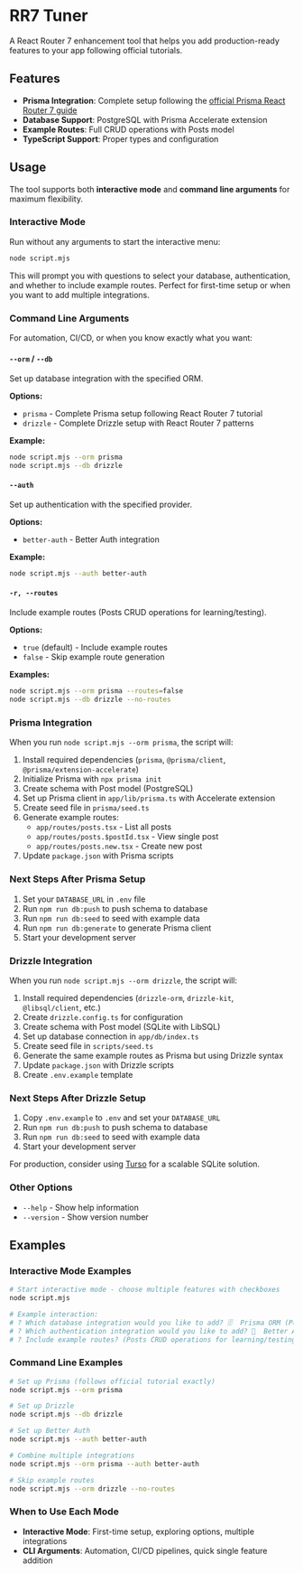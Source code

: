 # RR7 Tuner

A React Router 7 enhancement tool that helps you add production-ready features to your app following official tutorials.

## Features

- **Prisma Integration**: Complete setup following the [official Prisma React Router 7 guide](https://www.prisma.io/docs/guides/react-router-7)
- **Database Support**: PostgreSQL with Prisma Accelerate extension
- **Example Routes**: Full CRUD operations with Posts model
- **TypeScript Support**: Proper types and configuration

## Usage

The tool supports both **interactive mode** and **command line arguments** for maximum flexibility.

### Interactive Mode

Run without any arguments to start the interactive menu:

```bash
node script.mjs
```

This will prompt you with questions to select your database, authentication, and whether to include example routes. Perfect for first-time setup or when you want to add multiple integrations.

### Command Line Arguments

For automation, CI/CD, or when you know exactly what you want:

#### `--orm` / `--db`

Set up database integration with the specified ORM.

**Options:**

- `prisma` - Complete Prisma setup following React Router 7 tutorial
- `drizzle` - Complete Drizzle setup with React Router 7 patterns

**Example:**

```bash
node script.mjs --orm prisma
node script.mjs --db drizzle
```

#### `--auth`

Set up authentication with the specified provider.

**Options:**

- `better-auth` - Better Auth integration

**Example:**

```bash
node script.mjs --auth better-auth
```

#### `-r, --routes`

Include example routes (Posts CRUD operations for learning/testing).

**Options:**

- `true` (default) - Include example routes
- `false` - Skip example route generation

**Examples:**

```bash
node script.mjs --orm prisma --routes=false
node script.mjs --db drizzle --no-routes
```

### Prisma Integration

When you run `node script.mjs --orm prisma`, the script will:

1. Install required dependencies (`prisma`, `@prisma/client`, `@prisma/extension-accelerate`)
2. Initialize Prisma with `npx prisma init`
3. Create schema with Post model (PostgreSQL)
4. Set up Prisma client in `app/lib/prisma.ts` with Accelerate extension
5. Create seed file in `prisma/seed.ts`
6. Generate example routes:
   - `app/routes/posts.tsx` - List all posts
   - `app/routes/posts.$postId.tsx` - View single post
   - `app/routes/posts.new.tsx` - Create new post
7. Update `package.json` with Prisma scripts

### Next Steps After Prisma Setup

1. Set your `DATABASE_URL` in `.env` file
2. Run `npm run db:push` to push schema to database
3. Run `npm run db:seed` to seed with example data
4. Run `npm run db:generate` to generate Prisma client
5. Start your development server

### Drizzle Integration

When you run `node script.mjs --orm drizzle`, the script will:

1. Install required dependencies (`drizzle-orm`, `drizzle-kit`, `@libsql/client`, etc.)
2. Create `drizzle.config.ts` for configuration
3. Create schema with Post model (SQLite with LibSQL)
4. Set up database connection in `app/db/index.ts`
5. Create seed file in `scripts/seed.ts`
6. Generate the same example routes as Prisma but using Drizzle syntax
7. Update `package.json` with Drizzle scripts
8. Create `.env.example` template

### Next Steps After Drizzle Setup

1. Copy `.env.example` to `.env` and set your `DATABASE_URL`
2. Run `npm run db:push` to push schema to database
3. Run `npm run db:seed` to seed with example data
4. Start your development server

For production, consider using [Turso](https://turso.tech/) for a scalable SQLite solution.

### Other Options

- `--help` - Show help information
- `--version` - Show version number

## Examples

### Interactive Mode Examples

```bash
# Start interactive mode - choose multiple features with checkboxes
node script.mjs

# Example interaction:
# ? Which database integration would you like to add? 🗄️  Prisma ORM (PostgreSQL)
# ? Which authentication integration would you like to add? 🔐  Better Auth  
# ? Include example routes? (Posts CRUD operations for learning/testing) Yes
```

### Command Line Examples

```bash
# Set up Prisma (follows official tutorial exactly)
node script.mjs --orm prisma

# Set up Drizzle
node script.mjs --db drizzle

# Set up Better Auth
node script.mjs --auth better-auth

# Combine multiple integrations
node script.mjs --orm prisma --auth better-auth

# Skip example routes
node script.mjs --orm drizzle --no-routes
```

### When to Use Each Mode

- **Interactive Mode**: First-time setup, exploring options, multiple integrations
- **CLI Arguments**: Automation, CI/CD pipelines, quick single feature addition
